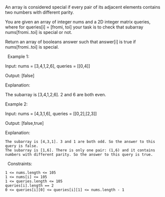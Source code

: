 An array is considered special if every pair of its adjacent elements contains two numbers with different parity.

You are given an array of integer nums and a 2D integer matrix queries, where for queries[i] = [fromi, toi] your task is to check that subarray nums[fromi..toi] is special or not.

Return an array of booleans answer such that answer[i] is true if nums[fromi..toi] is special.

 
Example 1:


Input: nums = [3,4,1,2,6], queries = [[0,4]]

Output: [false]

Explanation:

The subarray is [3,4,1,2,6]. 2 and 6 are both even.


Example 2:


Input: nums = [4,3,1,6], queries = [[0,2],[2,3]]

Output: [false,true]

Explanation:


	The subarray is [4,3,1]. 3 and 1 are both odd. So the answer to this query is false.
	The subarray is [1,6]. There is only one pair: (1,6) and it contains numbers with different parity. So the answer to this query is true.



 
Constraints:


	1 <= nums.length <= 105
	1 <= nums[i] <= 105
	1 <= queries.length <= 105
	queries[i].length == 2
	0 <= queries[i][0] <= queries[i][1] <= nums.length - 1

